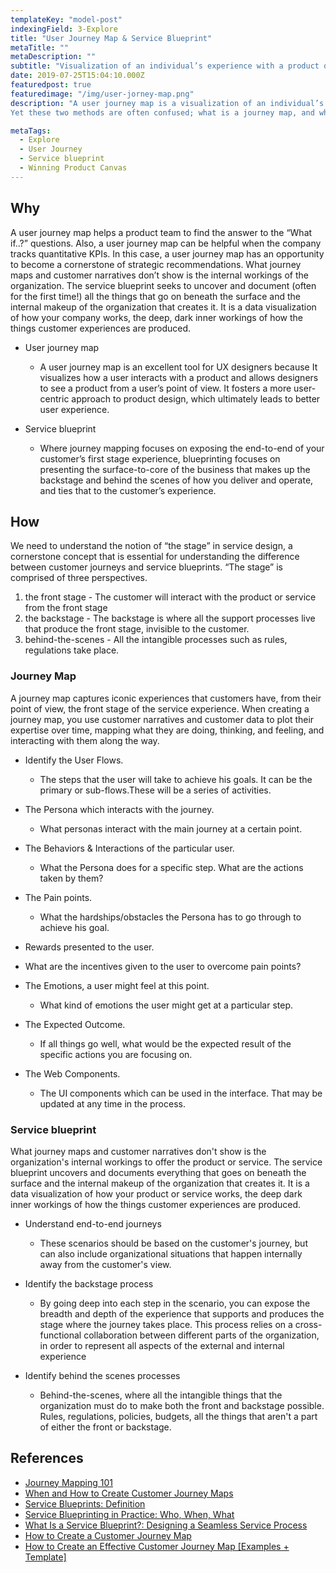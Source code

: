 ```yaml
---
templateKey: "model-post"
indexingField: 3-Explore
title: "User Journey Map & Service Blueprint"
metaTitle: ""
metaDescription: ""
subtitle: "Visualization of an individual’s experience with a product or a serviec over time and across different perspectives."
date: 2019-07-25T15:04:10.000Z
featuredpost: true
featuredimage: "/img/user-jorney-map.png"
description: "A user journey map is a visualization of an individual’s experience with a product or service over time and across different perspectives. Mapping these experiences is a vital part of being a human-centered business, and it is essential to look at both aspects — what the person experiences, and what went on outside of their view to make it happen. Customer journey mapping and service blueprinting are two complementary methods that can help us see both sides of our services.
Yet these two methods are often confused; what is a journey map, and what is a service blueprint, and how are they different."

metaTags:
  - Explore
  - User Journey
  - Service blueprint
  - Winning Product Canvas
---
```


## Why
  A user journey map helps a product team to find the answer to the “What if..?” questions. Also, a user journey map can be helpful when the company tracks quantitative KPIs. In this case, a user journey map has an opportunity to become a cornerstone of strategic recommendations.
  What journey maps and customer narratives don’t show is the internal workings of the organization. The service blueprint seeks to uncover and document (often for the first time!) all the things that go on beneath the surface and the internal makeup of the organization that creates it. It is a data visualization of how your company works, the deep, dark inner workings of how the things customer experiences are produced.

- User journey map
  - A user journey map is an excellent tool for UX designers because It visualizes how a user interacts with a product and allows designers to see a product from a user’s point of view. It fosters a more user-centric approach to product design, which ultimately leads to better user experience.

- Service blueprint
  - Where journey mapping focuses on exposing the end-to-end of your customer’s first stage experience, blueprinting focuses on presenting the surface-to-core of the business that makes up the backstage and behind the scenes of how you deliver and operate, and ties that to the customer’s experience.

## How
We need to understand the notion of “the stage” in service design, a cornerstone concept that is essential for understanding the difference between customer journeys and service blueprints. “The stage” is comprised of three perspectives.
  1. the front stage - The customer will interact with the product or service from the front stage
  2. the backstage - The backstage is where all the support processes live that produce the front stage, invisible to the customer.
  3. behind-the-scenes - All the intangible processes such as rules, regulations take place.

### Journey Map
A journey map captures iconic experiences that customers have, from their point of view, the front stage of the service experience. When creating a journey map, you use customer narratives and customer data to plot their expertise over time, mapping what they are doing, thinking, and feeling, and interacting with them along the way.

- Identify the User Flows.
  - The steps that the user will take to achieve his goals. It can be the primary or sub-flows.These will be a series of activities.

- The Persona which interacts with the journey.
  - What personas interact with the main journey at a certain point.

- The Behaviors & Interactions of the particular user.
  - What the Persona does for a specific step. What are the actions taken by them?

- The Pain points.
  - What the hardships/obstacles the Persona has to go through to achieve his goal.

-  Rewards presented to the user.
  - What are the incentives given to the user to overcome pain points?

- The Emotions, a user might feel at this point.
  - What kind of emotions the user might get at a particular step. 

- The Expected Outcome.
  - If all things go well, what would be the expected result of the specific actions you are focusing on. 

- The Web Components.

  - The UI components which can be used in the interface. That may be updated at any time in the process.

### Service blueprint
What journey maps and customer narratives don't show is the organization's internal workings to offer the product or service. The service blueprint uncovers and documents everything that goes on beneath the surface and the internal makeup of the organization that creates it. It is a data visualization of how your product or service works, the deep dark inner workings of how the things customer experiences are produced.

- Understand end-to-end journeys
  - These scenarios should be based on the customer's journey, but can also include organizational situations that happen internally away from the customer's view.

- Identify the backstage process
  - By going deep into each step in the scenario, you can expose the breadth and depth of the experience that supports and produces the stage where the journey takes place. This process relies on a cross-functional collaboration between different parts of the organization, in order to represent all aspects of the external and internal experience

- Identify behind the scenes processes
  - Behind-the-scenes, where all the intangible things that the organization must do to make both the front and backstage possible. Rules, regulations, policies, budgets, all the things that aren't a part of either the front or backstage.

## References

- [Journey Mapping 101](https://www.nngroup.com/articles/journey-mapping-101/)
- [When and How to Create Customer Journey Maps](https://www.nngroup.com/articles/customer-journey-mapping/)
- [Service Blueprints: Definition](https://www.nngroup.com/articles/service-blueprints-definition/)
- [Service Blueprinting in Practice: Who, When, What](https://www.nngroup.com/articles/service-blueprinting-practice/)
- [What Is a Service Blueprint?: Designing a Seamless Service Process](https://www.lucidchart.com/blog/what-is-a-service-blueprint)
- [How to Create a Customer Journey Map](https://www.lucidchart.com/blog/how-to-build-customer-journey-maps)
- [How to Create an Effective Customer Journey Map [Examples + Template]](https://blog.hubspot.com/service/customer-journey-map)
